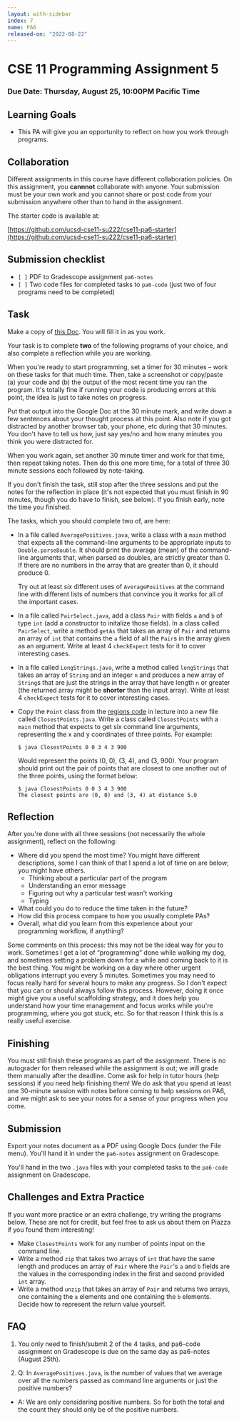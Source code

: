 ```yaml
---
layout: with-sidebar
index: 7
name: PA6
released-on: "2022-08-22"
---
```


# CSE 11 Programming Assignment 5

### Due Date: Thursday, August 25, 10:00PM Pacific Time

## Learning Goals 
- This PA will give you an opportunity to reflect on how you work through
programs.

## Collaboration
Different assignments in this course have different collaboration policies.
On this assignment, you **cannnot** collaborate with anyone. Your submission
must be your own work and you cannot share or post code from your submission
anywhere other than to hand in the assignment.

The starter code is available at:

[https://github.com/ucsd-cse11-su222/cse11-pa6-starter](https://github.com/ucsd-cse11-su222/cse11-pa6-starter)

## Submission checklist
  - `[ ]` PDF to Gradescope assignment `pa6-notes`
  - `[ ]` Two code files for completed tasks to `pa6-code` (just two of four programs need to be completed)

## Task

Make a copy of [this Doc](https://github.com/ucsd-cse11-su222/cse11-pa6-starter/blob/main/CSE11SU122%20PA6%20Template.docx).
You will fill it in as you work.

Your task is to complete **two** of the following programs of your choice,
and also complete a reflection while you are working.

When you're ready to start programming, set a timer for 30 minutes – work on
these tasks for that much time. Then, take a screenshot or copy/paste (a)
your code and (b) the output of the most recent time you ran the program.
It's totally fine if running your code is producing errors at this point, the
idea is just to take notes on progress.

Put that output into the Google Doc at the 30 minute mark, and write down a
few sentences about your thought process at this point. Also note if you got
distracted by another browser tab, your phone, etc during that 30 minutes.
You don't have to tell us how, just say yes/no and how many minutes you think
you were distracted for.

When you work again, set another 30 minute timer and work for that time, then
repeat taking notes. Then do this one more time, for a total of three 30 minute
sessions each followed by note-taking.

If you don't finish the task, still stop after the three sessions and put the
notes for the reflection in place (it's not expected that you must finish in
90 minutes, though you do have to finish, see below). If you finish early,
note the time you finished.

The tasks, which you should complete two of, are here:

- In a file called `AveragePositives.java`, write a class with a `main`
method that expects all the command-line arguments to be appropriate inputs
to `Double.parseDouble`. It should print the average (mean) of the
command-line arguments that, when parsed as doubles, are strictly greater
than 0. If there are no numbers in the array that are greater than 0, it
should produce 0.

  Try out at least _six_ different uses of `AveragePositives` at the command
  line with different lists of numbers that convince you it works for all of
  the important cases.

- In a file called `PairSelect.java`, add a class `Pair` with fields `a` and
`b` of type `int` (add a constructor to initalize those fields). In a class
called `PairSelect`, write a method `getAs` that takes an array of `Pair` and
returns an array of `int` that contains the `a` field of all the `Pair`s in
the array given as an argument. Write at least 4 `checkExpect` tests for it
to cover interesting cases.

- In a file called `LongStrings.java`, write a method called `longStrings`
that takes an array of `String` and an integer `n` and produces a new array
of `String`s that are just the strings in the array that have length `n` or
greater (the returned array might be **shorter** than the input array). Write
at least 4 `checkExpect` tests for it to cover interesting cases.

- Copy the `Point` class from the [regions
code](https://github.com/ucsd-cse11-su222/cse11-pa6-starter/blob/main/ExamplesRegion.java) in lecture into
a new file called `ClosestPoints.java`. Write a class called `ClosestPoints`
with a `main` method that expects to get six command line arguments,
representing the x and y coordinates of three points. For example:

    ```
    $ java ClosestPoints 0 0 3 4 3 900
    ```

    Would represent the points (0, 0), (3, 4), and (3, 900). Your program
    should print out the pair of points that are closest to one another out
    of the three points, using the format below:

    ```
    $ java ClosestPoints 0 0 3 4 3 900
    The closest points are (0, 0) and (3, 4) at distance 5.0
    ```

## Reflection

After you're done with all three sessions (not necessarily the whole
assignment), reflect on the following:

- Where did you spend the most time? You might have different descriptions,
some I can think of that I spend a lot of time on are below; you might have
others.
  - Thinking about a particular part of the program
  - Understanding an error message
  - Figuring out why a particular test wasn't working
  - Typing
- What could you do to reduce the time taken in the future?
- How did this process compare to how you usually complete PAs?
- Overall, what did you learn from this experience about your programming
workflow, if anything?

Some comments on this process: this may not be the ideal way for you to work.
Sometimes I get a lot of “programming” done while walking my dog, and
sometimes setting a problem down for a while and coming back to it is the
best thing. You might be working on a day where other urgent obligations
interrupt you every 5 minutes. Sometimes you may need to focus really hard
for several hours to make any progress. So I don't expect that you can or
should always follow this process. However, doing it once might give you a
useful scaffolding strategy, and it does help you understand how your time
management and focus works while you're programming, where you got stuck,
etc. So for that reason I think this is a really useful exercise.

## Finishing

You must still finish these programs as part of the assignment. There is no
autograder for them released while the assignment is out; we will grade them
manually after the deadline. Come ask for help in tutor hours (help sessions) 
if you need help finishing them! We do ask that you spend at least one 
30-minute session with notes before coming to help sessions on PA6, and we 
might ask to see your notes for a sense of your progress when you come.

## Submission

Export your notes document as a PDF using Google Docs (under the File menu).
You'll hand it in under the `pa6-notes` assignment on Gradescope.

You'll hand in the two `.java` files with your completed tasks to the
`pa6-code` assignment on Gradescope.

## Challenges and Extra Practice

If you want more practice or an extra challenge, try writing the programs
below. These are not for credit, but feel free to ask us about them on
Piazza if you found them interesting!

- Make `ClosestPoints` work for any number of points input on the command
line.
- Write a method `zip` that takes two arrays of `int` that have the same
length and produces an array of `Pair` where the `Pair`'s `a` and `b` fields
are the values in the corresponding index in the first and second provided
`int` array.
- Write a method `unzip` that takes an array of `Pair` and returns two
arrays, one containing the `a` elements and one containing the `b` elements.
Decide how to represent the return value yourself.

## FAQ
1. You only need to finish/submit 2 of the 4 tasks, and pa6-code assignment on Gradescope is due on the same day as pa6-notes (August 25th).

2. Q: In `AveragePositives.java`, is the number of values that we average over all the numbers passed as command line arguments or just the positive numbers?
- A: We are only considering positive numbers. So for both the total and the count they should only be of the positive numbers.  

